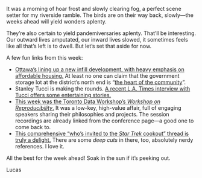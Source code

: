 It was a morning of hoar frost and slowly clearing fog, a perfect scene setter for my riverside ramble. The birds are on their way back, slowly—the weeks ahead will yield wonders aplenty.

They’re also certain to yield pandemiversaries aplenty. That’ll be interesting. Our outward lives amputated, our inward lives slowed, it sometimes feels like all that’s left is to dwell. But let’s set that aside for now.

A few fun links from this week:

- [Ottawa’s lining up a new infill development, with heavy emphasis on affordable housing.](https://ottawacitizen.com/news/local-news/city-grabbing-federal-land-near-little-italy-to-complete-land-assembly-for-major-infill-community/wcm/82656297-5ca0-4e65-a83b-1393d0854218/) At least no one can claim that the government storage lot at the district’s north end is “[the heart of the community](https://globalnews.ca/news/7666729/east-york-cedarvale-avenue-affordable-modular-housing-conflict/)”.
- Stanley Tucci is making the rounds. [A recent L.A. Times interview with Tucci offers some entertaining stories.](https://www.latimes.com/entertainment-arts/tv/story/2021-02-18/stanley-tucci-searching-for-italy-supernova-negroni-cocktail)
- [This week was the Toronto Data Workshop’s _Workshop on Reproducibility_.](https://rohanalexander.com/reproducibility.html) It was a low-key, high-value affair, full of engaging speakers sharing their philosophies and projects. The session recordings are already linked from the conference page—a good one to come back to.
- [This comprehensive “who’s invited to the _Star Trek_ cookout” thread is truly a delight.](https://twitter.com/starklyjd/status/1366036311820406785) There are some _deep cuts_ in there, too, absolutely nerdy references. I love it.

All the best for the week ahead! Soak in the sun if it’s peeking out.

Lucas